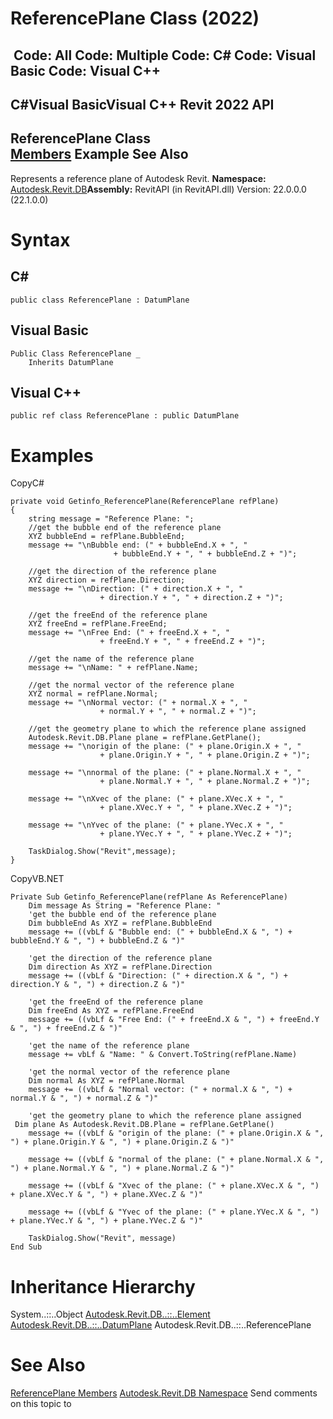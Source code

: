 # ReferencePlane Class (2022)

﻿
 Code: All Code: Multiple Code: C# Code: Visual Basic Code: Visual C++   
---  
C#Visual BasicVisual C++
Revit 2022 API  
---  
ReferencePlane Class  
[Members](3d4b050d-6f7a-1d67-c3c5-0fce92d5b25d.md "ReferencePlane Members") Example See Also  
---  
Represents a reference plane of Autodesk Revit. 
**Namespace:** [Autodesk.Revit.DB](87546ba7-461b-c646-cbb1-2cb8f5bff8b2.md "Autodesk.Revit.DB Namespace")**Assembly:** RevitAPI (in RevitAPI.dll) Version: 22.0.0.0 (22.1.0.0)
# Syntax
C#  
---  
```text
public class ReferencePlane : DatumPlane
```
  
Visual Basic  
---  
```text
Public Class ReferencePlane _
	Inherits DatumPlane
```
  
Visual C++  
---  
```text
public ref class ReferencePlane : public DatumPlane
```
  
# Examples
CopyC#
```text
private void Getinfo_ReferencePlane(ReferencePlane refPlane)
{
    string message = "Reference Plane: ";
    //get the bubble end of the reference plane
    XYZ bubbleEnd = refPlane.BubbleEnd;
    message += "\nBubble end: (" + bubbleEnd.X + ", "
                       + bubbleEnd.Y + ", " + bubbleEnd.Z + ")";

    //get the direction of the reference plane
    XYZ direction = refPlane.Direction;
    message += "\nDirection: (" + direction.X + ", "
                    + direction.Y + ", " + direction.Z + ")";

    //get the freeEnd of the reference plane
    XYZ freeEnd = refPlane.FreeEnd;
    message += "\nFree End: (" + freeEnd.X + ", "
                    + freeEnd.Y + ", " + freeEnd.Z + ")";

    //get the name of the reference plane
    message += "\nName: " + refPlane.Name;

    //get the normal vector of the reference plane
    XYZ normal = refPlane.Normal;
    message += "\nNormal vector: (" + normal.X + ", "
                    + normal.Y + ", " + normal.Z + ")";

    //get the geometry plane to which the reference plane assigned 
    Autodesk.Revit.DB.Plane plane = refPlane.GetPlane();
    message += "\norigin of the plane: (" + plane.Origin.X + ", "
                    + plane.Origin.Y + ", " + plane.Origin.Z + ")";

    message += "\nnormal of the plane: (" + plane.Normal.X + ", "
                    + plane.Normal.Y + ", " + plane.Normal.Z + ")";

    message += "\nXvec of the plane: (" + plane.XVec.X + ", "
                    + plane.XVec.Y + ", " + plane.XVec.Z + ")";

    message += "\nYvec of the plane: (" + plane.YVec.X + ", "
                    + plane.YVec.Y + ", " + plane.YVec.Z + ")";

    TaskDialog.Show("Revit",message);
}
```

CopyVB.NET
```text
Private Sub Getinfo_ReferencePlane(refPlane As ReferencePlane)
    Dim message As String = "Reference Plane: "
    'get the bubble end of the reference plane
    Dim bubbleEnd As XYZ = refPlane.BubbleEnd
    message += ((vbLf & "Bubble end: (" + bubbleEnd.X & ", ") + bubbleEnd.Y & ", ") + bubbleEnd.Z & ")"

    'get the direction of the reference plane
    Dim direction As XYZ = refPlane.Direction
    message += ((vbLf & "Direction: (" + direction.X & ", ") + direction.Y & ", ") + direction.Z & ")"

    'get the freeEnd of the reference plane
    Dim freeEnd As XYZ = refPlane.FreeEnd
    message += ((vbLf & "Free End: (" + freeEnd.X & ", ") + freeEnd.Y & ", ") + freeEnd.Z & ")"

    'get the name of the reference plane
    message += vbLf & "Name: " & Convert.ToString(refPlane.Name)

    'get the normal vector of the reference plane
    Dim normal As XYZ = refPlane.Normal
    message += ((vbLf & "Normal vector: (" + normal.X & ", ") + normal.Y & ", ") + normal.Z & ")"

    'get the geometry plane to which the reference plane assigned 
 Dim plane As Autodesk.Revit.DB.Plane = refPlane.GetPlane()
    message += ((vbLf & "origin of the plane: (" + plane.Origin.X & ", ") + plane.Origin.Y & ", ") + plane.Origin.Z & ")"

    message += ((vbLf & "normal of the plane: (" + plane.Normal.X & ", ") + plane.Normal.Y & ", ") + plane.Normal.Z & ")"

    message += ((vbLf & "Xvec of the plane: (" + plane.XVec.X & ", ") + plane.XVec.Y & ", ") + plane.XVec.Z & ")"

    message += ((vbLf & "Yvec of the plane: (" + plane.YVec.X & ", ") + plane.YVec.Y & ", ") + plane.YVec.Z & ")"

    TaskDialog.Show("Revit", message)
End Sub
```

# Inheritance Hierarchy
System..::..Object [Autodesk.Revit.DB..::..Element](eb16114f-69ea-f4de-0d0d-f7388b105a16.md "Element Class") [Autodesk.Revit.DB..::..DatumPlane](3e0a6725-ee40-c4d5-839f-b7720c1fe2af.md "DatumPlane Class") Autodesk.Revit.DB..::..ReferencePlane
# See Also
[ReferencePlane Members](3d4b050d-6f7a-1d67-c3c5-0fce92d5b25d.md "ReferencePlane Members")
[Autodesk.Revit.DB Namespace](87546ba7-461b-c646-cbb1-2cb8f5bff8b2.md "Autodesk.Revit.DB Namespace")
Send comments on this topic to 